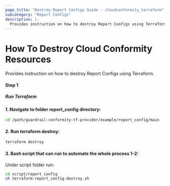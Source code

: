 ```yaml
---
page_title: "Destroy Report Configs Guide - cloudconformity_terraform"
subcategory: "Report Configs"
description: |-
  Provides instruction on how to destroy Report Configs using Terraform.
---
```


# How To Destroy Cloud Conformity Resources
Provides instruction on how to destroy Report Configs using Terraform.

#### Step 1

##### Run Terraform

#### 1. Navigate to folder report_config directory:
```sh
cd /path/guardrail-conformity-tf-provider/example/report_config/main
```
#### 2. Run terraform destroy:
```sh
terraform destroy
```
#### 3. Bash script that can run to automate the whole process 1-2:

Under script folder run:
```sh
cd script/report_config
sh terraform-report_config-destroy.sh
```